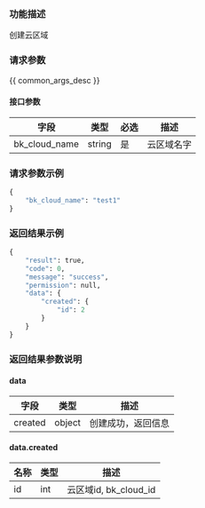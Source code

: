 ### 功能描述

创建云区域

### 请求参数

{{ common_args_desc }}

#### 接口参数

| 字段                 |  类型      | 必选   |  描述       |
|----------------------|------------|--------|-------------|
| bk_cloud_name  | string     | 是     |    云区域名字|

### 请求参数示例

``` python
{
	"bk_cloud_name": "test1"
}

```

### 返回结果示例

```python
{
    "result": true,
    "code": 0,
    "message": "success",
    "permission": null,
    "data": {
        "created": {
            "id": 2
        }
    }
}
```

### 返回结果参数说明

#### data

| 字段          | 类型     | 描述     |
|---------------|----------|----------|
| created      | object   |  创建成功，返回信息  |


#### data.created

| 名称    | 类型   | 描述       |
|---------|--------|------------|
| id| int | 云区域id, bk_cloud_id |


